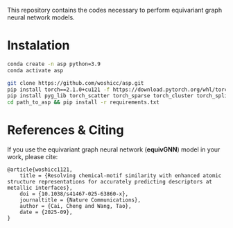 This repository contains the codes necessary to perform equivariant graph neural network models.

# Instalation
```bash
conda create -n asp python=3.9  
conda activate asp

git clone https://github.com/woshicc/asp.git  
pip install torch==2.1.0+cu121 -f https://download.pytorch.org/whl/torch_stable.html  
pip install pyg_lib torch_scatter torch_sparse torch_cluster torch_spline_conv -f https://data.pyg.org/whl/torch-2.1.0+cu121.html  
cd path_to_asp && pip install -r requirements.txt
```


# References & Citing
If you use the equivariant graph neural network (**equivGNN**) model in your work, please cite:
```
@article{woshicc1121,
	title = {Resolving chemical-motif similarity with enhanced atomic structure representations for accurately predicting descriptors at metallic interfaces},
	doi = {10.1038/s41467-025-63860-x},
	journaltitle = {Nature Communications},
	author = {Cai, Cheng and Wang, Tao},
	date = {2025-09},
}
```
